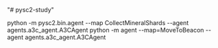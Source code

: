 "# pysc2-study" 

python -m pysc2.bin.agent --map CollectMineralShards --agent agents.a3c_agent.A3CAgent
python -m agent --map=MoveToBeacon --agent agents.a3c_agent.A3CAgent